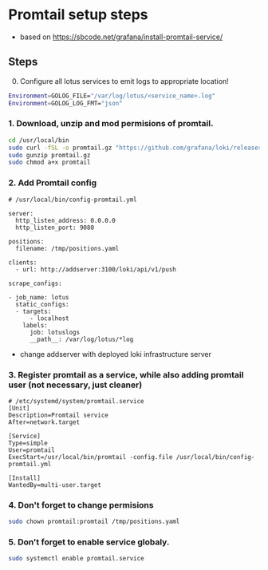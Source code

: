 # Promtail setup steps
 - based on https://sbcode.net/grafana/install-promtail-service/
## Steps

0. Configure all lotus services to emit logs to appropriate location!
```bash
Environment=GOLOG_FILE="/var/log/lotus/<service_name>.log"
Environment=GOLOG_LOG_FMT="json"
```

### 1. Download, unzip and mod permisions of promtail. 
```bash
cd /usr/local/bin
sudo curl -fSL -o promtail.gz "https://github.com/grafana/loki/releases/download/v1.6.1/promtail-linux-amd64.zip"
sudo gunzip promtail.gz
sudo chmod a+x promtail
```

### 2. Add Promtail config
```systemd
# /usr/local/bin/config-promtail.yml

server:
  http_listen_address: 0.0.0.0
  http_listen_port: 9080

positions:
  filename: /tmp/positions.yaml

clients:
  - url: http://addserver:3100/loki/api/v1/push

scrape_configs:

- job_name: lotus
  static_configs:
  - targets:
      - localhost
    labels:
      job: lotuslogs
      __path__: /var/log/lotus/*log
```
* change addserver with deployed loki infrastructure server

### 3. Register promtail as a service, while also adding promtail user (not necessary, just cleaner)
```systemd
# /etc/systemd/system/promtail.service
[Unit]
Description=Promtail service
After=network.target

[Service]
Type=simple
User=promtail
ExecStart=/usr/local/bin/promtail -config.file /usr/local/bin/config-promtail.yml

[Install]
WantedBy=multi-user.target
```

### 4. Don't forget to change permisions
```bash
sudo chown promtail:promtail /tmp/positions.yaml
```

### 5. Don't forget to enable service globaly.
```bash
sudo systemctl enable promtail.service
```


